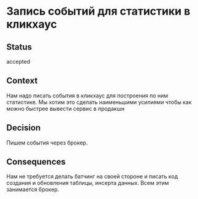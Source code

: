 # Запись событий для статистики в кликхаус

## Status

accepted

## Context

Нам надо писать события в кликхаус для построения по ним статистике. 
Мы хотим это сделать наименьшими усилиями чтобы как можно быстрее вывести 
сервис в продакшн

## Decision

Пишем события через брокер. 

## Consequences

Нам не требуется делать батчинг на своей стороне и писать
код создания и обновления таблицы, инсерта данных. Всем этим занимается брокер.